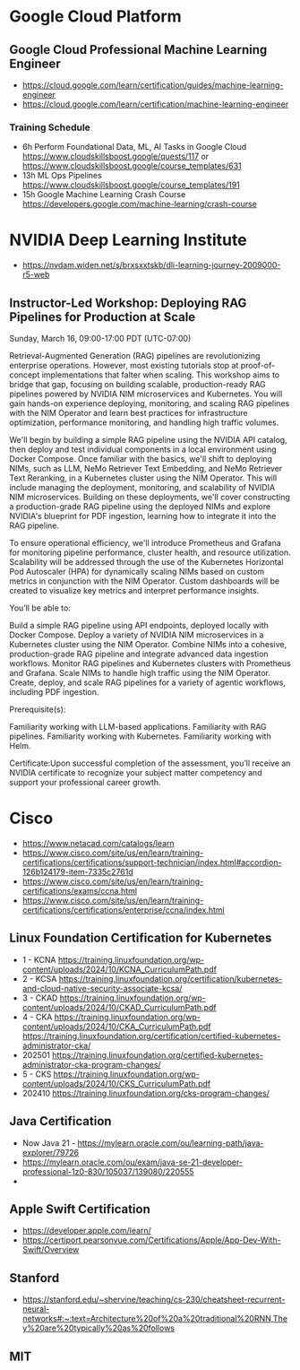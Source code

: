 # Google Cloud Platform
## Google Cloud Professional Machine Learning Engineer
- https://cloud.google.com/learn/certification/guides/machine-learning-engineer
- https://cloud.google.com/learn/certification/machine-learning-engineer

### Training Schedule
- 6h Perform Foundational Data, ML, AI Tasks in Google Cloud
https://www.cloudskillsboost.google/quests/117 or https://www.cloudskillsboost.google/course_templates/631
- 13h ML Ops Pipelines https://www.cloudskillsboost.google/course_templates/191
- 15h Google Machine Learning Crash Course https://developers.google.com/machine-learning/crash-course

# NVIDIA Deep Learning Institute
- https://nvdam.widen.net/s/brxsxxtskb/dli-learning-journey-2009000-r5-web

## Instructor-Led Workshop: Deploying RAG Pipelines for Production at Scale

Sunday, March 16, 09:00-17:00 PDT (UTC-07:00)


Retrieval-Augmented Generation (RAG) pipelines are revolutionizing enterprise operations. However, most existing tutorials stop at proof-of-concept implementations that falter when scaling. This workshop aims to bridge that gap, focusing on building scalable, production-ready RAG pipelines powered by NVIDIA NIM microservices and Kubernetes. You will gain hands-on experience deploying, monitoring, and scaling RAG pipelines with the NIM Operator and learn best practices for infrastructure optimization, performance monitoring, and handling high traffic volumes.


We'll begin by building a simple RAG pipeline using the NVIDIA API catalog, then deploy and test individual components in a local environment using Docker Compose. Once familiar with the basics, we'll shift to deploying NIMs, such as LLM, NeMo Retriever Text Embedding, and NeMo Retriever Text Reranking, in a Kubernetes cluster using the NIM Operator. This will include managing the deployment, monitoring, and scalability of NVIDIA NIM microservices. Building on these deployments, we'll cover constructing a production-grade RAG pipeline using the deployed NIMs and explore NVIDIA's blueprint for PDF ingestion, learning how to integrate it into the RAG pipeline.


To ensure operational efficiency, we'll introduce Prometheus and Grafana for monitoring pipeline performance, cluster health, and resource utilization. Scalability will be addressed through the use of the Kubernetes Horizontal Pod Autoscaler (HPA) for dynamically scaling NIMs based on custom metrics in conjunction with the NIM Operator. Custom dashboards will be created to visualize key metrics and interpret performance insights.


You’ll be able to:

Build a simple RAG pipeline using API endpoints, deployed locally with Docker Compose.
Deploy a variety of NVIDIA NIM microservices in a Kubernetes cluster using the NIM Operator.
Combine NIMs into a cohesive, production-grade RAG pipeline and integrate advanced data ingestion workflows.
Monitor RAG pipelines and Kubernetes clusters with Prometheus and Grafana.
Scale NIMs to handle high traffic using the NIM Operator.
Create, deploy, and scale RAG pipelines for a variety of agentic workflows, including PDF ingestion.

Prerequisite(s):

Familiarity working with LLM-based applications.
Familiarity with RAG pipelines.
Familiarity working with Kubernetes.
Familiarity working with Helm.

Certificate:Upon successful completion of the assessment, you’ll receive an NVIDIA certificate to recognize your subject matter competency and support your professional career growth.


# Cisco
- https://www.netacad.com/catalogs/learn
- https://www.cisco.com/site/us/en/learn/training-certifications/certifications/support-technician/index.html#accordion-126b124179-item-7335c2761d
- https://www.cisco.com/site/us/en/learn/training-certifications/exams/ccna.html
- https://www.cisco.com/site/us/en/learn/training-certifications/certifications/enterprise/ccna/index.html

## Linux Foundation Certification for Kubernetes
- 1 - KCNA https://training.linuxfoundation.org/wp-content/uploads/2024/10/KCNA_CurriculumPath.pdf
- 2 - KCSA https://training.linuxfoundation.org/certification/kubernetes-and-cloud-native-security-associate-kcsa/
- 3 - CKAD https://training.linuxfoundation.org/wp-content/uploads/2024/10/CKAD_CurriculumPath.pdf
- 4 - CKA https://training.linuxfoundation.org/wp-content/uploads/2024/10/CKA_CurriculumPath.pdf https://training.linuxfoundation.org/certification/certified-kubernetes-administrator-cka/
- 202501 https://training.linuxfoundation.org/certified-kubernetes-administrator-cka-program-changes/
- 5 - CKS https://training.linuxfoundation.org/wp-content/uploads/2024/10/CKS_CurriculumPath.pdf
- 202410 https://training.linuxfoundation.org/cks-program-changes/

## Java Certification
- Now Java 21 - https://mylearn.oracle.com/ou/learning-path/java-explorer/79726
- https://mylearn.oracle.com/ou/exam/java-se-21-developer-professional-1z0-830/105037/139080/220555
- 
## Apple Swift Certification
- https://developer.apple.com/learn/
- https://certiport.pearsonvue.com/Certifications/Apple/App-Dev-With-Swift/Overview

## Stanford
- https://stanford.edu/~shervine/teaching/cs-230/cheatsheet-recurrent-neural-networks#:~:text=Architecture%20of%20a%20traditional%20RNN,They%20are%20typically%20as%20follows

## MIT

